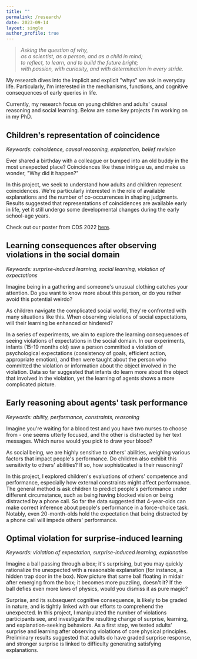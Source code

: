 ```yaml
---
title: ""
permalink: /research/
date: 2023-09-14
layout: single
author_profile: true
---
```


> *Asking the question of why,*  
> *as a scientist, as a person, and as a child in mind;*  
> *to reflect, to learn, and to build the future bright;*  
> *with passion, with curiosity, and with determination in every stride.*  

My research dives into the implicit and explicit "whys" we ask in everyday life. Particularly, I'm interested in the mechanisms, functions, and cognitive consequences of early queries in life. 

Currently, my research focus on young children and adults' causal reasoning and social learning. Below are some key projects I'm working on in my PhD.

## Children's representation of coincidence

*Keywords: coincidence, causal reasoning, explanation, belief revision*

Ever shared a birthday with a colleague or bumped into an old buddy in the most unexpected place? Coincidences like these intrigue us, and make us wonder, "Why did it happen?"

In this project, we seek to understand how adults and children represent coincidences. We're particularly interested in the role of available explanations and the number of co-occurrences in shaping judgments. Results suggested that representations of coincidences are available early in life, yet it still undergo some developmental changes during the early school-age years.

Check out our poster from CDS 2022 [here](./assets/files/CDS2022_poster_Coincidence_CaoFeigenson.pdf).


## Learning consequences after observing violations in the social domain

*Keywords: surprise-induced learning, social learning, violation of expectations*

Imagine being in a gathering and someone's unusual clothing catches your attention. Do you want to know more about this person, or do you rather avoid this potential weirdo? 

As children navigate the complicated social world, they're confronted with many situations like this. When observing violations of social expectations, will their learning be enhanced or hindered?

In a series of experiments, we aim to explore the learning consequences of seeing violations of expectations in the social domain. In our experiments, infants (15-19 months old) saw a person committed a violation of psychological expectations (consistency of goals, efficient action, appropriate emotion), and then were taught about the person who committed the violation or information about the object involved in the violation. Data so far suggested that infants do learn more about the object that involved in the violation,  yet the learning of agents shows a more complicated picture. 


## Early reasoning about agents' task performance

*Keywords: ability, performance, constraints, reasoning*

Imagine you're waiting for a blood test and you have two nurses to choose from - one seems utterly focused, and the other is distracted by her text messages. Which nurse would you pick to draw your blood? 

As social being, we are highly sensitive to others' abilities, weighing various factors that impact people's performance. Do children also exhibit this sensitivity to others' abilities? If so, how sophisticated is their reasoning?

In this project, I explored children's evaluations of others' competence and performance, especially how external constraints might affect performance. The general method is ask children to predict people's performance under different circumstance, such as being having blocked vision or being distracted by a phone call. So far the data suggested that 4-year-olds can make correct inference about people's performance in a force-choice task. Notably, even 20-month-olds hold the expectation that being distracted by a phone call will impede others' performance. 


## Optimal violation for surprise-induced learning

*Keywords: violation of expectation, surprise-induced learning, explanation*

Imagine a ball passing through a box; it's surprising, but you may quickly rationalize the unexpected with a reasonable explanation (for instance, a hidden trap door in the box). Now picture that same ball floating in midair after emerging from the box; it becomes more puzzling, doesn't it? If the ball defies even more laws of physics, would you dismiss it as pure magic?

Surprise, and its subsequent cognitive consequence, is likely to be graded in nature, and is tightly linked with our efforts to comprehend the unexpected. In this project, I manipulated the number of violations participants see, and investigate the resulting change of surprise, learning, and explanation-seeking behaviors. As a first step, we tested adults' surprise and learning after observing violations of core physical principles. Preliminary results suggested that adults do have graded surprise response, and stronger surprise is linked to difficulty generating satisfying explanations.